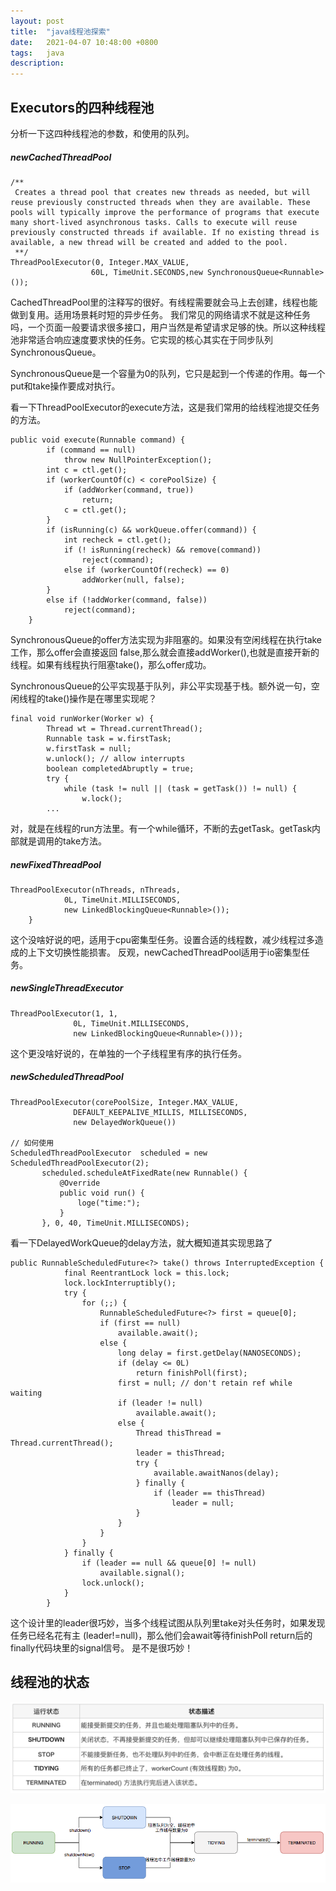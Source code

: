 ```yaml
---
layout: post
title:  "java线程池探索"
date:   2021-04-07 10:48:00 +0800
tags:   java
description:
---
```


Executors的四种线程池
--------------
分析一下这四种线程池的参数，和使用的队列。

##### newCachedThreadPool

```
/**
 Creates a thread pool that creates new threads as needed, but will reuse previously constructed threads when they are available. These pools will typically improve the performance of programs that execute many short-lived asynchronous tasks. Calls to execute will reuse previously constructed threads if available. If no existing thread is available, a new thread will be created and added to the pool.
 **/
ThreadPoolExecutor(0, Integer.MAX_VALUE,
                  60L, TimeUnit.SECONDS,new SynchronousQueue<Runnable>());
```

CachedThreadPool里的注释写的很好。有线程需要就会马上去创建，线程也能做到复用。适用场景耗时短的异步任务。
我们常见的网络请求不就是这种任务吗，一个页面一般要请求很多接口，用户当然是希望请求足够的快。所以这种线程
池非常适合响应速度要求快的任务。它实现的核心其实在于同步队列SynchronousQueue。

SynchronousQueue是一个容量为0的队列，它只是起到一个传递的作用。每一个put和take操作要成对执行。

看一下ThreadPoolExecutor的execute方法，这是我们常用的给线程池提交任务的方法。

```
public void execute(Runnable command) {
        if (command == null)
            throw new NullPointerException();
        int c = ctl.get();
        if (workerCountOf(c) < corePoolSize) {
            if (addWorker(command, true))
                return;
            c = ctl.get();
        }
        if (isRunning(c) && workQueue.offer(command)) {
            int recheck = ctl.get();
            if (! isRunning(recheck) && remove(command))
                reject(command);
            else if (workerCountOf(recheck) == 0)
                addWorker(null, false);
        }
        else if (!addWorker(command, false))
            reject(command);
    }
```
SynchronousQueue的offer方法实现为非阻塞的。如果没有空闲线程在执行take工作，那么offer会直接返回
false,那么就会直接addWorker(),也就是直接开新的线程。如果有线程执行阻塞take()，那么offer成功。

SynchronousQueue的公平实现基于队列，非公平实现基于栈。额外说一句，空闲线程的take()操作是在哪里实现呢？

```
final void runWorker(Worker w) {
        Thread wt = Thread.currentThread();
        Runnable task = w.firstTask;
        w.firstTask = null;
        w.unlock(); // allow interrupts
        boolean completedAbruptly = true;
        try {
            while (task != null || (task = getTask()) != null) {
                w.lock();
        ...
```

对，就是在线程的run方法里。有一个while循环，不断的去getTask。getTask内部就是调用的take方法。


##### newFixedThreadPool

```
ThreadPoolExecutor(nThreads, nThreads,
            0L, TimeUnit.MILLISECONDS,
            new LinkedBlockingQueue<Runnable>());
    }
```

这个没啥好说的吧，适用于cpu密集型任务。设置合适的线程数，减少线程过多造成的上下文切换性能损害。
反观，newCachedThreadPool适用于io密集型任务。

##### newSingleThreadExecutor
```
ThreadPoolExecutor(1, 1,
              0L, TimeUnit.MILLISECONDS,
              new LinkedBlockingQueue<Runnable>()));
```
这个更没啥好说的，在单独的一个子线程里有序的执行任务。

##### newScheduledThreadPool
```
ThreadPoolExecutor(corePoolSize, Integer.MAX_VALUE,
              DEFAULT_KEEPALIVE_MILLIS, MILLISECONDS,
              new DelayedWorkQueue())

// 如何使用
ScheduledThreadPoolExecutor  scheduled = new ScheduledThreadPoolExecutor(2);
       scheduled.scheduleAtFixedRate(new Runnable() {
           @Override
           public void run() {
               loge("time:");
           }
       }, 0, 40, TimeUnit.MILLISECONDS);
```

看一下DelayedWorkQueue的delay方法，就大概知道其实现思路了
```
public RunnableScheduledFuture<?> take() throws InterruptedException {
            final ReentrantLock lock = this.lock;
            lock.lockInterruptibly();
            try {
                for (;;) {
                    RunnableScheduledFuture<?> first = queue[0];
                    if (first == null)
                        available.await();
                    else {
                        long delay = first.getDelay(NANOSECONDS);
                        if (delay <= 0L)
                            return finishPoll(first);
                        first = null; // don't retain ref while waiting
                        if (leader != null)
                            available.await();
                        else {
                            Thread thisThread = Thread.currentThread();
                            leader = thisThread;
                            try {
                                available.awaitNanos(delay);
                            } finally {
                                if (leader == thisThread)
                                    leader = null;
                            }
                        }
                    }
                }
            } finally {
                if (leader == null && queue[0] != null)
                    available.signal();
                lock.unlock();
            }
        }
```
这个设计里的leader很巧妙，当多个线程试图从队列里take对头任务时，如果发现任务已经名花有主
(leader!=null)，那么他们会await等待finishPoll return后的finally代码块里的signal信号。
是不是很巧妙！


线程池的状态
---------------

![p](/assets/images/2021-pic/p11.png)  

![p](/assets/images/2021-pic/p12.png)  
